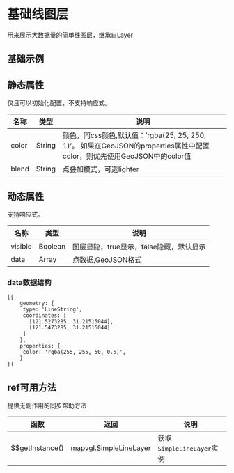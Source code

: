 # 基础线图层
用来展示大数据量的简单线图层，继承自[Layer](https://mapv.baidu.com/gl/docs/Layer.html)

## 基础示例

<vuep template="#example"></vuep>

<script v-pre type="text/x-template" id="example">

  <template>
    <div class="bmap-page-container">
      <el-bmap vid="bmapDemo" :zoom="zoom" :center="center" class="bmap-demo">
        <el-bmapv-view>
            <el-bmapv-simple-line-layer :color="color" :blend="blend" :data="data"></el-bmapv-simple-line-layer>
        </el-bmapv-view>
      </el-bmap>
    </div>
  </template>

  <style>
    .bmap-demo {
      height: 300px;
    }
  </style>

  <script>
  
    module.exports = {
      name: 'bmap-page',
      data() {
        
        return {
          count: 1,
          zoom: 14,
          center: [121.5273285, 31.21515044],
          color: 'rgba(50, 50, 200, 1)',
          blend: 'lighter',
          data: [{
              geometry: {
                  type: 'LineString',
                  coordinates: [
                    [121.5273285, 31.21515044],
                    [121.5473285, 31.21515044]
                  ],
              },
              properties: {
                  color: 'green'
              }
          }]
        };
      },
      mounted(){
      },
      methods: {
      }
    };
  </script>

</script>


## 静态属性
仅且可以初始化配置，不支持响应式。

名称 | 类型 | 说明
---|:---:|---
color | String | 颜色，同css颜色,默认值：’rgba(25, 25, 250, 1)’。 如果在GeoJSON的properties属性中配置color，则优先使用GeoJSON中的color值
blend | String | 点叠加模式，可选lighter

## 动态属性
支持响应式。

名称 | 类型 | 说明
---|---|---|
visible | Boolean | 图层显隐，true显示，false隐藏，默认显示
data | Array  | 点数据,GeoJSON格式
                         
### data数据结构
```
[{
    geometry: {
     type: 'LineString',
     coordinates: [
       [121.5273285, 31.21515044],
       [121.5473285, 31.21515044]
     ]
    },
    properties: {
     color: 'rgba(255, 255, 50, 0.5)',
    }
}]
```

## ref可用方法
提供无副作用的同步帮助方法

函数 | 返回 | 说明
---|---|---|
$$getInstance() | [mapvgl.SimpleLineLayer](https://mapv.baidu.com/gl/docs/SimpleLineLayer.html) | 获取`SimpleLineLayer`实例
